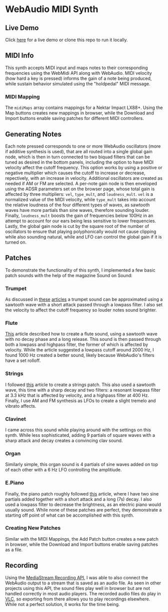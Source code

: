 # WebAudio MIDI Synth

## Live Demo
Click [here](https://jkapilian.github.io/webaudio-midi-synth/) for a live demo or clone this repo to run it locally.

## MIDI Info
This synth accepts MIDI input and maps notes to their corresponding frequencies using the WebMidi API along with WebAudio. MIDI velocity (how hard a key is pressed) informs the gain of a note being produced, while sustain behavior simulated using the "holdpedal" MIDI message. 

### MIDI Mapping
The `midiMaps` array contains mappings for a Nektar Impact LX88+. Using the Map buttons creates new mappings in browser, while the Download and Import buttons enable saving patches for different MIDI controllers.

## Generating Notes
Each note pressed corresponds to one or more WebAudio oscillators (more if additive synthesis is used), that are all routed into a single global gain node, which is then in turn connected to two biquad filters that can be tuned as desired in the bottom panels, including the option to have MIDI velocity affect the cutoff frequency. This option works by using a positive or negative multiplier which causes the cutoff to increase or decrease, repectively, with an increase in velocity. Additional oscillators are created as needed if AM or FM are selected. A per-note gain node is then enveloped using the ADSR parameters set on the browser page, whose total gain is affected by three multipliers: `vel`, `type_mult`, and `loudness_mult`. `vel` is a normalized value of the MIDI velocity, while `type_mult` takes into account the relative loudness of the four different types of waves, as sawtooth waves have more partials than sine waves, therefore sounding louder. Finally, `loudness_mult` boosts the gain of frequencies below 100Hz in an attempt to account for our ears being less sensitive to lower frequencies. Lastly, the global gain node is cut by the square root of the number of oscillators to ensure that playing polyphonically would not cause clipping while also sounding natural, while and LFO can control the global gain if it is turned on.

## Patches
To demonstrate the functionality of this synth, I implemented a few basic patch sounds with the help of the magazine Sound on Sound:

### Trumpet
As discussed in [these](https://www.soundonsound.com/techniques/synthesizing-brass-instruments) [articles](https://www.soundonsound.com/techniques/synthesizing-wind-instruments) a trumpet sound can be approximated using a sawtooth wave with a short attack passed through a lowpass filter. I also set the velocity to affect the cutoff frequency so louder notes sound brighter.

### Flute
[This](https://www.soundonsound.com/techniques/practical-flute-synthesis) article described how to create a flute sound, using a sawtooth wave with no decay phase and a long release. This sound is then passed through both a lowpass and highpass filter, the former of which is affected by velocity. While the article suggested a lowpass cutoff around 2000 Hz, I found 1000 Hz created a better sound, likely because WebAudio's filters have a set rolloff.

### Strings
I followed [this](https://www.soundonsound.com/techniques/practical-bowed-string-synthesis) article to create a strings patch. This also used a sawtooth wave, this time with a sharp decay and two filters: a resonant lowpass filter at 3.3 kHz that is affected by velocity, and a highpass filter at 400 Hz. Finally, I use AM and FM synthesis as LFOs to create a slight tremelo and vibrato affects.

### Clavinet
I came across this sound while playing around with the settings on this synth. While less sophisticated, adding 9 partials of square waves with a sharp attack and decay creates a convincing clav sound.

### Organ
Similarly simple, this organ sound is 4 partials of sine waves added on top of each other with a 6 Hz LFO controlling the amplitiude.

### E.Piano
Finally, the piano patch roughly followed [this](https://www.soundonsound.com/techniques/synthesizing-pianos) article, where I have two sine partials added together with a short attack and a long (7s) decay. I also used a lowpass filter to decrease the brightness, as an electric piano would usually sound. While none of these patches are perfect, they demonstrate a starting off point of what can be accomplished with this synth.

### Creating New Patches
Similar with the MIDI Mappings, the Add Patch button creates a new patch in browser, while the Download and Import buttons enable saving patches as a file.

## Recording
Using the [MediaStream Recording API](https://developer.mozilla.org/en-US/docs/Web/API/MediaStream_Recording_API/Using_the_MediaStream_Recording_API), I was able to also connect the WebAudio output to a stream that is saved as an audio file. As seen in other projects using this API, the sound files play well in browser but are not handled correctly in most audio players. The recorded audio files do play in [VLC](https://www.videolan.org), so exporting from there allows you to play recordings elsewhere. While not a perfect solution, it works for the time being.